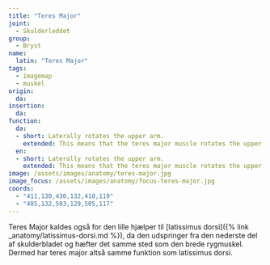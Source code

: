 ```yaml
---
title: "Teres Major"
joint:
  - Skulderleddet
group:
  - Bryst
name:
  latin: "Teres Major"
tags:
  - imagemap
  - muskel
origin: 
  da: 
insertion: 
  da: 
function:
  da:
  - short: Laterally rotates the upper arm.
    extended: This means that the teres major muscle rotates the upper arm outward around the axis of the bone (i.e. it rotates the upper arm away from the vertical midline of the body).
  en:
  - short: Laterally rotates the upper arm.
    extended: This means that the teres major muscle rotates the upper arm outward around the axis of the bone (i.e. it rotates the upper arm away from the vertical midline of the body).
image: /assets/images/anatomy/teres-major.jpg
image_focus: /assets/images/anatomy/focus-teres-major.jpg
coords:
  - "411,130,430,132,410,119"
  - "485,132,503,129,505,117"
---
```


Teres Major kaldes også for den lille hjælper til [latissimus dorsi]({% link _anatomy/latissimus-dorsi.md %}), da den udspringer fra den nederste del af skulderbladet og hæfter det samme sted som den brede rygmuskel. Dermed har teres major altså samme funktion som latissimus dorsi.
